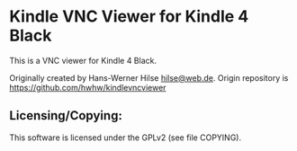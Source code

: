 Kindle VNC Viewer for Kindle 4 Black
====================================

This is a VNC viewer for Kindle 4 Black.

Originally created by Hans-Werner Hilse <hilse@web.de>. 
Origin repository is https://github.com/hwhw/kindlevncviewer

Licensing/Copying:
------------------

This software is licensed under the GPLv2 (see file COPYING).

